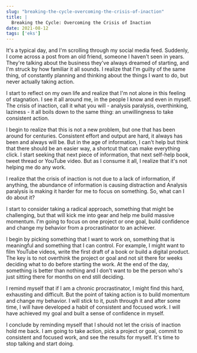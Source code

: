 ```yaml
---
slug: "breaking-the-cycle-overcoming-the-crisis-of-inaction"
title: |
  Breaking the Cycle: Overcoming the Crisis of Inaction
date: 2021-08-12
tags: ['eks']
---
```


It's a typical day, and I'm scrolling through my social media feed. Suddenly, I come across a post from an old friend, someone I haven't seen in years. They're talking about the business they've always dreamed of starting, and I'm struck by how familiar it all sounds. I realize that I'm guilty of the same thing, of constantly planning and thinking about the things I want to do, but never actually taking action.

<!-- more -->




I start to reflect on my own life and realize that I'm not alone in this feeling of stagnation. I see it all around me, in the people I know and even in myself. The crisis of inaction, call it what you will - analysis paralysis, overthinking, laziness - it all boils down to the same thing: an unwillingness to take consistent action.


I begin to realize that this is not a new problem, but one that has been around for centuries. Consistent effort and output are hard, it always has been and always will be. But in the age of information, I can't help but think that there should be an easier way, a shortcut that can make everything click. I start seeking that next piece of information, that next self-help book, tweet thread or YouTube video. But as I consume it all, I realize that it's not helping me do any work.


I realize that the crisis of inaction is not due to a lack of information, if anything, the abundance of information is causing distraction and Analysis paralysis is making it harder for me to focus on something. So, what can I do about it?


I start to consider taking a radical approach, something that might be challenging, but that will kick me into gear and help me build massive momentum. I'm going to focus on one project or one goal, build confidence and change my behavior from a procrastinator to an achiever.


I begin by picking something that I want to work on, something that is meaningful and something that I can control. For example, I might want to film YouTube videos, write the first draft of a book or build a digital product. The key is to not overthink the project or goal and not sit there for weeks deciding what to do before starting the work. At the end of the day, something is better than nothing and I don't want to be the person who's just sitting there for months on end still deciding.


I remind myself that if I am a chronic procrastinator, I might find this hard, exhausting and difficult. But the point of taking action is to build momentum and change my behavior. I will stick to it, push through it and after some time, I will have developed a habit of consistent and focused work. I will have achieved my goal and built a sense of confidence in myself.


I conclude by reminding myself that I should not let the crisis of inaction hold me back. I am going to take action, pick a project or goal, commit to consistent and focused work, and see the results for myself. It's time to stop talking and start doing.


